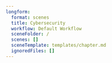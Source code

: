 ```yaml
---
longform:
  format: scenes
  title: Cybersecurity
  workflow: Default Workflow
  sceneFolder: /
  scenes: []
  sceneTemplate: templates/chapter.md
  ignoredFiles: []
---
```

